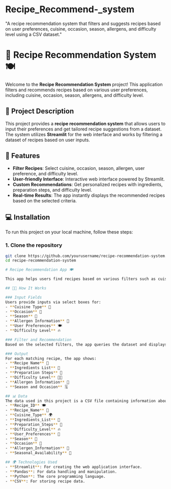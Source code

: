# Recipe_Recommend-_system
"A recipe recommendation system that filters and suggests recipes based on user preferences, cuisine, occasion, season, allergens, and difficulty level using a CSV dataset."
<img src="">

# 🍲 Recipe Recommendation System 🍽️

Welcome to the **Recipe Recommendation System** project! This application filters and recommends recipes based on various user preferences, including cuisine, occasion, season, allergens, and difficulty level.

## 📄 Project Description

This project provides a **recipe recommendation system** that allows users to input their preferences and get tailored recipe suggestions from a dataset. The system utilizes **Streamlit** for the web interface and works by filtering a dataset of recipes based on user inputs.

## 🚀 Features

- **Filter Recipes**: Select cuisine, occasion, season, allergen, user preference, and difficulty level.
- **User-friendly Interface**: Interactive web interface powered by Streamlit.
- **Custom Recommendations**: Get personalized recipes with ingredients, preparation steps, and difficulty level.
- **Real-time Results**: The app instantly displays the recommended recipes based on the selected criteria.

## 💻 Installation

To run this project on your local machine, follow these steps:

### 1. Clone the repository

```bash
git clone https://github.com/yourusername/recipe-recommendation-system.git
cd recipe-recommendation-system

# Recipe Recommendation App 🍽️

This app helps users find recipes based on various filters such as cuisine type, occasion, season, allergen information, user preferences, and difficulty level. Below is a detailed explanation of how the app works, the data used, and the technologies involved.

## 🧑‍🍳 How It Works

### Input Fields
Users provide inputs via select boxes for:
- **Cuisine Type** 🍝
- **Occasion** 🎉
- **Season** 🌸
- **Allergen Information** 🚫
- **User Preferences** 🍽️
- **Difficulty Level** 🔥

### Filter and Recommendation
Based on the selected filters, the app queries the dataset and displays matching recipes.

### Output
For each matching recipe, the app shows:
- **Recipe Name** 🍴
- **Ingredients List** 🥕
- **Preparation Steps** 🍳
- **Difficulty Level** 🧑‍🍳
- **Allergen Information** 🚫
- **Season and Occasion** 🗓️

## 📊 Data
The data used in this project is a CSV file containing information about different recipes. It includes columns such as:
- **Recipe_ID** 🍽️
- **Recipe_Name** 🍲
- **Cuisine_Type** 🌍
- **Ingredients_List** 🥕
- **Preparation_Steps** 🍳
- **Difficulty_Level** 🔥
- **User_Preferences** 🥗
- **Season** 🌸
- **Occasion** 🎉
- **Allergen_Information** 🚫
- **Seasonal_Availability** 📅

## 🌍 Technologies Used
- **Streamlit**: For creating the web application interface.
- **Pandas**: For data handling and manipulation.
- **Python**: The core programming language.
- **CSV**: For storing recipe data.
